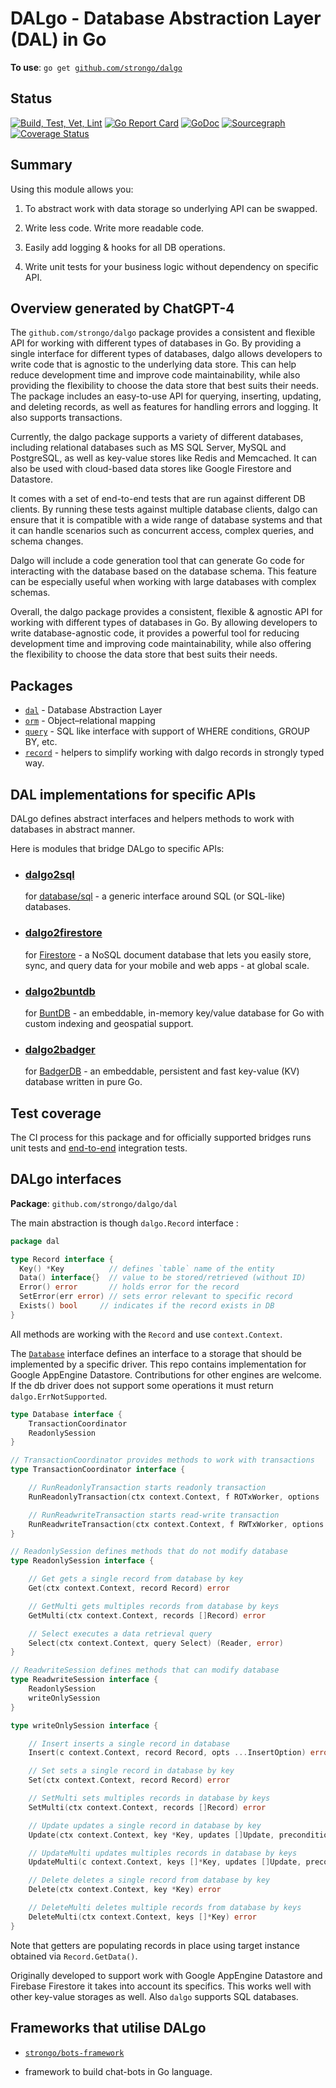 # DALgo - Database Abstraction Layer (DAL) in Go

**To use**: `go get `[`github.com/strongo/dalgo`](https://github.com/strongo/dalgo)

## Status

[![Build, Test, Vet, Lint](https://github.com/strongo/dalgo/actions/workflows/ci.yml/badge.svg)](https://github.com/strongo/dalgo/actions/workflows/ci.yml)
[![Go Report Card](https://goreportcard.com/badge/github.com/strongo/dalgo)](https://goreportcard.com/report/github.com/strongo/dalgo)
[![GoDoc](https://godoc.org/github.com/strongo/dalgo?status.svg)](https://godoc.org/github.com/strongo/dalgo)
[![Sourcegraph](https://sourcegraph.com/github.com/strongo/dalgo/-/badge.svg)](https://sourcegraph.com/github.com/strongo/dalgo?badge)
[![Coverage Status](https://coveralls.io/repos/github/strongo/dalgo/badge.svg?branch=main)](https://coveralls.io/github/strongo/dalgo?branch=main)

## Summary

Using this module allows you:

1. To abstract work with data storage so underlying API can be swapped.

2. Write less code. Write more readable code.

3. Easily add logging & hooks for all DB operations.

4. Write unit tests for your business logic without dependency on specific API.

## Overview generated by ChatGPT-4

The `github.com/strongo/dalgo` package provides a consistent and flexible API for working with different types of databases in Go. By providing a single interface for different types of databases, dalgo allows developers to write code that is agnostic to the underlying data store. This can help reduce development time and improve code maintainability, while also providing the flexibility to choose the data store that best suits their needs. The package includes an easy-to-use API for querying, inserting, updating, and deleting records, as well as features for handling errors and logging. It also supports transactions.

Currently, the dalgo package supports a variety of different databases, including relational databases such as MS SQL Server, MySQL and PostgreSQL, as well as key-value stores like Redis and Memcached. It can also be used with cloud-based data stores like Google Firestore and Datastore.

It comes with a set of end-to-end tests that are run against different DB clients. By running these tests against multiple database clients, dalgo can ensure that it is compatible with a wide range of database systems and that it can handle scenarios such as concurrent access, complex queries, and schema changes.

Dalgo will include a code generation tool that can generate Go code for interacting with the database based on the database schema. This feature can be especially useful when working with large databases with complex schemas.

Overall, the dalgo package provides a consistent, flexible & agnostic API for working with different types of databases in Go. By allowing developers to write database-agnostic code, it provides a powerful tool for reducing development time and improving code maintainability, while also offering the flexibility to choose the data store that best suits their needs.
## Packages

- [`dal`](dal) - Database Abstraction Layer
- [`orm`](orm) - Object–relational mapping
- [`query`](query) - SQL like interface with support of WHERE conditions, GROUP BY, etc.
- [`record`](record) - helpers to simplify working with dalgo records in strongly typed way.

## DAL implementations for specific APIs

DALgo defines abstract interfaces and helpers methods to work with databases in abstract manner.

Here is modules that bridge DALgo to specific APIs:

- ### [**dalgo2sql**](https://github.com/strongo/dalgo2sql)
  for [database/sql](https://pkg.go.dev/database/sql) - a generic interface around SQL (or SQL-like) databases.

- ### [**dalgo2firestore**](https://github.com/strongo/dalgo2firestore)
  for [Firestore](https://pkg.go.dev/cloud.google.com/go/firestore) - a NoSQL document database that lets you easily
  store, sync, and query data for your mobile and web apps - at global scale.

- ### [**dalgo2buntdb**](https://github.com/strongo/dalgo2buntdb)
  for [BuntDB](https://github.com/tidwall/buntdb) - an embeddable, in-memory key/value database for Go with custom
  indexing and geospatial support.

- ### [**dalgo2badger**](https://github.com/strongo/dalgo2badger)
  for [BadgerDB](https://github.com/strongo/dalgo) - an embeddable, persistent and fast key-value (KV) database written
  in pure Go.

## Test coverage

The CI process for this package and for officially supported bridges runs unit tests
and [end-to-end](end2end) integration tests.

## DALgo interfaces

**Package**: `github.com/strongo/dalgo/dal`

The main abstraction is though `dalgo.Record` interface :

```go
package dal

type Record interface {
  Key() *Key          // defines `table` name of the entity
  Data() interface{}  // value to be stored/retrieved (without ID)
  Error() error       // holds error for the record
  SetError(err error) // sets error relevant to specific record
  Exists() bool		// indicates if the record exists in DB
}
```

All methods are working with the `Record` and use `context.Context`.

The [`Database`](./dal/database.go) interface defines an interface to a storage that should be implemented by a specific
driver. This repo contains implementation for Google AppEngine Datastore. Contributions for other engines are welcome.
If the db driver does not support some operations it must return `dalgo.ErrNotSupported`.

```go
type Database interface {
    TransactionCoordinator
    ReadonlySession
}

// TransactionCoordinator provides methods to work with transactions
type TransactionCoordinator interface {

    // RunReadonlyTransaction starts readonly transaction
    RunReadonlyTransaction(ctx context.Context, f ROTxWorker, options ...TransactionOption) error

    // RunReadwriteTransaction starts read-write transaction
    RunReadwriteTransaction(ctx context.Context, f RWTxWorker, options ...TransactionOption) error
}

// ReadonlySession defines methods that do not modify database
type ReadonlySession interface {

    // Get gets a single record from database by key
    Get(ctx context.Context, record Record) error

    // GetMulti gets multiples records from database by keys
    GetMulti(ctx context.Context, records []Record) error

    // Select executes a data retrieval query
    Select(ctx context.Context, query Select) (Reader, error)
}

// ReadwriteSession defines methods that can modify database
type ReadwriteSession interface {
    ReadonlySession
    writeOnlySession
}

type writeOnlySession interface {

    // Insert inserts a single record in database
    Insert(c context.Context, record Record, opts ...InsertOption) error

    // Set sets a single record in database by key
    Set(ctx context.Context, record Record) error

    // SetMulti sets multiples records in database by keys
    SetMulti(ctx context.Context, records []Record) error

    // Update updates a single record in database by key
    Update(ctx context.Context, key *Key, updates []Update, preconditions ...Precondition) error

    // UpdateMulti updates multiples records in database by keys
    UpdateMulti(c context.Context, keys []*Key, updates []Update, preconditions ...Precondition) error

    // Delete deletes a single record from database by key
    Delete(ctx context.Context, key *Key) error

    // DeleteMulti deletes multiple records from database by keys
    DeleteMulti(ctx context.Context, keys []*Key) error
}
```

Note that getters are populating records in place using target instance obtained via `Record.GetData()`.

Originally developed to support work with Google AppEngine Datastore and Firebase Firestore it takes into account its
specifics. This works well with other key-value storages as well. Also `dalgo` supports SQL databases.

## Frameworks that utilise DALgo

* <a href="https://github.com/strongo/bots-framework">`strongo/bots-framework`</a>

- framework to build chat-bots in Go language.
